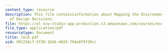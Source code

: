 ```yaml
---
content_type: resource
description: This file containsinformation about Mapping the Environmental Consequence
  of Design Decisions.
file: https://ol-ocw-studio-app-production.s3.amazonaws.com/courses/esd-123j-systems-perspectives-on-industrial-ecology-spring-2006/991258cf5f301b564029794e8f9f29cc_lec8.pdf
file_type: application/pdf
resourcetype: Document
title: lec8.pdf
uid: 991258cf-5f30-1b56-4029-794e8f9f29cc
---
```

